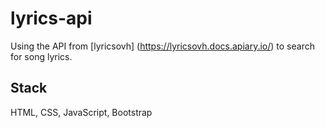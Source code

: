 # lyrics-api
Using the API from [lyricsovh] (https://lyricsovh.docs.apiary.io/) to search for song lyrics.

## Stack
HTML, CSS, JavaScript, Bootstrap
